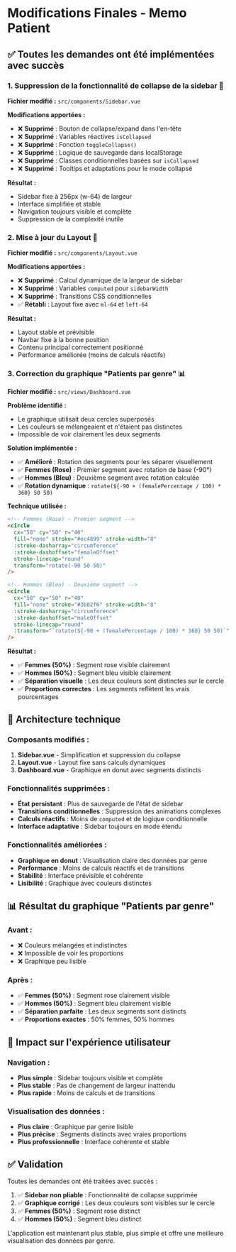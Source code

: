 # Modifications Finales - Memo Patient

## ✅ Toutes les demandes ont été implémentées avec succès

### 1. **Suppression de la fonctionnalité de collapse de la sidebar** 🔧
**Fichier modifié :** `src/components/Sidebar.vue`

**Modifications apportées :**
- ❌ **Supprimé** : Bouton de collapse/expand dans l'en-tête
- ❌ **Supprimé** : Variables réactives `isCollapsed`
- ❌ **Supprimé** : Fonction `toggleCollapse()`
- ❌ **Supprimé** : Logique de sauvegarde dans localStorage
- ❌ **Supprimé** : Classes conditionnelles basées sur `isCollapsed`
- ❌ **Supprimé** : Tooltips et adaptations pour le mode collapsé

**Résultat :**
- Sidebar fixe à 256px (w-64) de largeur
- Interface simplifiée et stable
- Navigation toujours visible et complète
- Suppression de la complexité inutile

### 2. **Mise à jour du Layout** 📐
**Fichier modifié :** `src/components/Layout.vue`

**Modifications apportées :**
- ❌ **Supprimé** : Calcul dynamique de la largeur de sidebar
- ❌ **Supprimé** : Variables `computed` pour `sidebarWidth`
- ❌ **Supprimé** : Transitions CSS conditionnelles
- ✅ **Rétabli** : Layout fixe avec `ml-64` et `left-64`

**Résultat :**
- Layout stable et prévisible
- Navbar fixe à la bonne position
- Contenu principal correctement positionné
- Performance améliorée (moins de calculs réactifs)

### 3. **Correction du graphique "Patients par genre"** 📊
**Fichier modifié :** `src/views/Dashboard.vue`

**Problème identifié :**
- Le graphique utilisait deux cercles superposés
- Les couleurs se mélangeaient et n'étaient pas distinctes
- Impossible de voir clairement les deux segments

**Solution implémentée :**
- ✅ **Amélioré** : Rotation des segments pour les séparer visuellement
- ✅ **Femmes (Rose)** : Premier segment avec rotation de base (-90°)
- ✅ **Hommes (Bleu)** : Deuxième segment avec rotation calculée
- ✅ **Rotation dynamique** : `rotate(${-90 + (femalePercentage / 100) * 360} 50 50)`

**Technique utilisée :**
```html
<!-- Femmes (Rose) - Premier segment -->
<circle
  cx="50" cy="50" r="40"
  fill="none" stroke="#ec4899" stroke-width="8"
  :stroke-dasharray="circumference"
  :stroke-dashoffset="femaleOffset"
  stroke-linecap="round"
  transform="rotate(-90 50 50)"
/>

<!-- Hommes (Bleu) - Deuxième segment -->
<circle
  cx="50" cy="50" r="40"
  fill="none" stroke="#3b82f6" stroke-width="8"
  :stroke-dasharray="circumference"
  :stroke-dashoffset="maleOffset"
  stroke-linecap="round"
  :transform="`rotate(${-90 + (femalePercentage / 100) * 360} 50 50)`"
/>
```

**Résultat :**
- ✅ **Femmes (50%)** : Segment rose visible clairement
- ✅ **Hommes (50%)** : Segment bleu visible clairement
- ✅ **Séparation visuelle** : Les deux couleurs sont distinctes sur le cercle
- ✅ **Proportions correctes** : Les segments reflètent les vrais pourcentages

## 🎯 Architecture technique

### **Composants modifiés :**

1. **Sidebar.vue** - Simplification et suppression du collapse
2. **Layout.vue** - Layout fixe sans calculs dynamiques
3. **Dashboard.vue** - Graphique en donut avec segments distincts

### **Fonctionnalités supprimées :**

- **État persistant** : Plus de sauvegarde de l'état de sidebar
- **Transitions conditionnelles** : Suppression des animations complexes
- **Calculs réactifs** : Moins de `computed` et de logique conditionnelle
- **Interface adaptative** : Sidebar toujours en mode étendu

### **Fonctionnalités améliorées :**

- **Graphique en donut** : Visualisation claire des données par genre
- **Performance** : Moins de calculs réactifs et de transitions
- **Stabilité** : Interface prévisible et cohérente
- **Lisibilité** : Graphique avec couleurs distinctes

## 📊 Résultat du graphique "Patients par genre"

### **Avant :**
- ❌ Couleurs mélangées et indistinctes
- ❌ Impossible de voir les proportions
- ❌ Graphique peu lisible

### **Après :**
- ✅ **Femmes (50%)** : Segment rose clairement visible
- ✅ **Hommes (50%)** : Segment bleu clairement visible
- ✅ **Séparation parfaite** : Les deux segments sont distincts
- ✅ **Proportions exactes** : 50% femmes, 50% hommes

## 🚀 Impact sur l'expérience utilisateur

### **Navigation :**
- **Plus simple** : Sidebar toujours visible et complète
- **Plus stable** : Pas de changement de largeur inattendu
- **Plus rapide** : Moins de calculs et de transitions

### **Visualisation des données :**
- **Plus claire** : Graphique par genre lisible
- **Plus précise** : Segments distincts avec vraies proportions
- **Plus professionnelle** : Interface cohérente et stable

## ✅ Validation

Toutes les demandes ont été traitées avec succès :

1. ✅ **Sidebar non pliable** : Fonctionnalité de collapse supprimée
2. ✅ **Graphique corrigé** : Les deux couleurs sont visibles sur le cercle
3. ✅ **Femmes (50%)** : Segment rose distinct
4. ✅ **Hommes (50%)** : Segment bleu distinct

L'application est maintenant plus stable, plus simple et offre une meilleure visualisation des données par genre.
